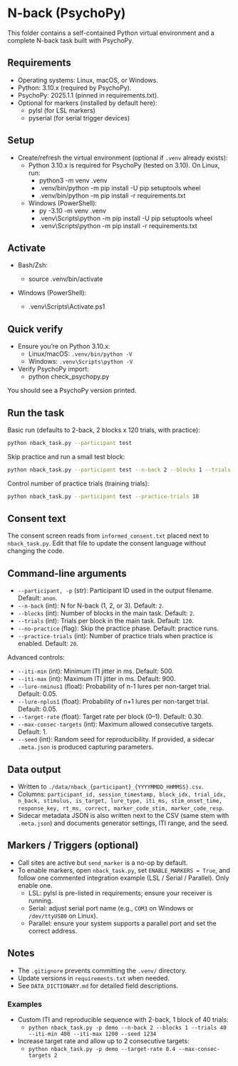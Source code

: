 # N-back (PsychoPy)

This folder contains a self-contained Python virtual environment and a complete N-back task built with PsychoPy.

## Requirements

- Operating systems: Linux, macOS, or Windows.
- Python: 3.10.x (required by PsychoPy).
- PsychoPy: 2025.1.1 (pinned in requirements.txt).
- Optional for markers (installed by default here):
  - pylsl (for LSL markers)
  - pyserial (for serial trigger devices)

## Setup

- Create/refresh the virtual environment (optional if `.venv` already exists):
  - Python 3.10.x is required for PsychoPy (tested on 3.10). On Linux, run:
    - python3 -m venv .venv
    - .venv/bin/python -m pip install -U pip setuptools wheel
    - .venv/bin/python -m pip install -r requirements.txt
  - Windows (PowerShell):
    - py -3.10 -m venv .venv
    - .venv\Scripts\python -m pip install -U pip setuptools wheel
    - .venv\Scripts\python -m pip install -r requirements.txt

## Activate

- Bash/Zsh:
  - source .venv/bin/activate
  
- Windows (PowerShell):
  - .venv\Scripts\Activate.ps1

## Quick verify

- Ensure you’re on Python 3.10.x:
  - Linux/macOS: `.venv/bin/python -V`
  - Windows: `.venv\Scripts\python -V`
- Verify PsychoPy import:
  - python check_psychopy.py

You should see a PsychoPy version printed.

## Run the task

Basic run (defaults to 2-back, 2 blocks x 120 trials, with practice):

```bash
python nback_task.py --participant test
```

Skip practice and run a small test block:

```bash
python nback_task.py --participant test --n-back 2 --blocks 1 --trials 40 --no-practice
```

Control number of practice trials (training trials):

```bash
python nback_task.py --participant test --practice-trials 10
```

## Consent text

The consent screen reads from `informed_consent.txt` placed next to `nback_task.py`. Edit that file to update the consent language without changing the code.

## Command-line arguments

- `--participant, -p` (str): Participant ID used in the output filename. Default: `anon`.
- `--n-back` (int): N for N-back (1, 2, or 3). Default: `2`.
- `--blocks` (int): Number of blocks in the main task. Default: `2`.
- `--trials` (int): Trials per block in the main task. Default: `120`.
- `--no-practice` (flag): Skip the practice phase. Default: practice runs.
- `--practice-trials` (int): Number of practice trials when practice is enabled. Default: `20`.

Advanced controls:
- `--iti-min` (int): Minimum ITI jitter in ms. Default: 500.
- `--iti-max` (int): Maximum ITI jitter in ms. Default: 900.
- `--lure-nminus1` (float): Probability of n-1 lures per non-target trial. Default: 0.05.
- `--lure-nplus1` (float): Probability of n+1 lures per non-target trial. Default: 0.05.
- `--target-rate` (float): Target rate per block (0–1). Default: 0.30.
- `--max-consec-targets` (int): Maximum allowed consecutive targets. Default: 1.
- `--seed` (int): Random seed for reproducibility. If provided, a sidecar `.meta.json` is produced capturing parameters.

## Data output

- Written to `./data/nback_{participant}_{YYYYMMDD_HHMMSS}.csv`.
- Columns: `participant_id, session_timestamp, block_idx, trial_idx, n_back, stimulus, is_target, lure_type, iti_ms, stim_onset_time, response_key, rt_ms, correct, marker_code_stim, marker_code_resp`.
- Sidecar metadata JSON is also written next to the CSV (same stem with `.meta.json`) and documents generator settings, ITI range, and the seed.

## Markers / Triggers (optional)

- Call sites are active but `send_marker` is a no-op by default.
- To enable markers, open `nback_task.py`, set `ENABLE_MARKERS = True`, and follow one commented integration example (LSL / Serial / Parallel). Only enable one.
  - LSL: pylsl is pre-listed in requirements; ensure your receiver is running.
  - Serial: adjust serial port name (e.g., `COM3` on Windows or `/dev/ttyUSB0` on Linux).
  - Parallel: ensure your system supports a parallel port and set the correct address.

## Notes

- The `.gitignore` prevents committing the `.venv/` directory.
- Update versions in `requirements.txt` when needed.
- See `DATA_DICTIONARY.md` for detailed field descriptions.

### Examples

- Custom ITI and reproducible sequence with 2-back, 1 block of 40 trials:
  - `python nback_task.py -p demo --n-back 2 --blocks 1 --trials 40 --iti-min 400 --iti-max 1200 --seed 1234`
- Increase target rate and allow up to 2 consecutive targets:
  - `python nback_task.py -p demo --target-rate 0.4 --max-consec-targets 2`
